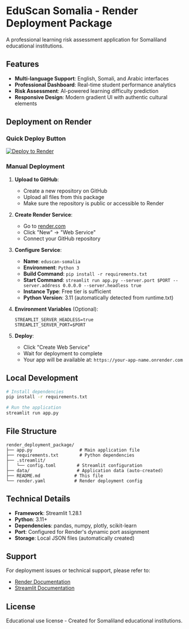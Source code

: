 # EduScan Somalia - Render Deployment Package

A professional learning risk assessment application for Somaliland educational institutions.

## Features

- **Multi-language Support**: English, Somali, and Arabic interfaces
- **Professional Dashboard**: Real-time student performance analytics
- **Risk Assessment**: AI-powered learning difficulty prediction
- **Responsive Design**: Modern gradient UI with authentic cultural elements

## Deployment on Render

### Quick Deploy Button
[![Deploy to Render](https://render.com/images/deploy-to-render-button.svg)](https://render.com/deploy)

### Manual Deployment

1. **Upload to GitHub**:
   - Create a new repository on GitHub
   - Upload all files from this package
   - Make sure the repository is public or accessible to Render

2. **Create Render Service**:
   - Go to [render.com](https://render.com)
   - Click "New" → "Web Service"
   - Connect your GitHub repository

3. **Configure Service**:
   - **Name**: `eduscan-somalia`
   - **Environment**: `Python 3`
   - **Build Command**: `pip install -r requirements.txt`
   - **Start Command**: `streamlit run app.py --server.port $PORT --server.address 0.0.0.0 --server.headless true`
   - **Instance Type**: Free tier is sufficient
   - **Python Version**: 3.11 (automatically detected from runtime.txt)

4. **Environment Variables** (Optional):
   ```
   STREAMLIT_SERVER_HEADLESS=true
   STREAMLIT_SERVER_PORT=$PORT
   ```

5. **Deploy**:
   - Click "Create Web Service"
   - Wait for deployment to complete
   - Your app will be available at: `https://your-app-name.onrender.com`

## Local Development

```bash
# Install dependencies
pip install -r requirements.txt

# Run the application
streamlit run app.py
```

## File Structure

```
render_deployment_package/
├── app.py                  # Main application file
├── requirements.txt        # Python dependencies
├── .streamlit/
│   └── config.toml        # Streamlit configuration
├── data/                  # Application data (auto-created)
├── README.md             # This file
└── render.yaml           # Render deployment config
```

## Technical Details

- **Framework**: Streamlit 1.28.1
- **Python**: 3.11+
- **Dependencies**: pandas, numpy, plotly, scikit-learn
- **Port**: Configured for Render's dynamic port assignment
- **Storage**: Local JSON files (automatically created)

## Support

For deployment issues or technical support, please refer to:
- [Render Documentation](https://render.com/docs)
- [Streamlit Documentation](https://docs.streamlit.io)

## License

Educational use license - Created for Somaliland educational institutions.